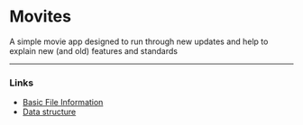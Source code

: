 # Movites

A simple movie app designed to run through new updates and help to explain new (and old) features and standards

---

### Links

- [Basic File Information](/documentation/file-structure.md)
- [Data structure](/documentation/data.md)
